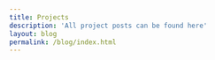 ```yaml
---
title: Projects
description: 'All project posts can be found here'
layout: blog
permalink: /blog/index.html
---
```

